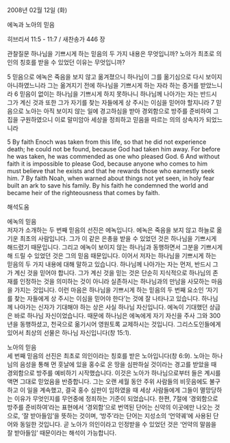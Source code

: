 2008년 02월 12일 (화)

에녹과 노아의 믿음



히브리서 11:5 - 11:7 / 새찬송가 446 장


관찰질문
하나님을 기쁘시게 하는 믿음의 두 가지 내용은 무엇입니까? 
노아가 최초로 의인의 칭호를 받을 수 있었던 이유는 무엇입니까? 

5 믿음으로 에녹은 죽음을 보지 않고 옮겨졌으니 하나님이 그를 옮기심으로 다시 보이지 아니하였느니라 그는 옮겨지기 전에 하나님을 기쁘시게 하는 자라 하는 증거를 받았느니라 6 믿음이 없이는 하나님을 기쁘시게 하지 못하나니 하나님께 나아가는 자는 반드시 그가 계신 것과 또한 그가 자기를 찾는 자들에게 상 주시는 이심을 믿어야 할지니라 7 믿음으로 노아는 아직 보이지 않는 일에 경고하심을 받아 경외함으로 방주를 준비하여 그 집을 구원하였으니 이로 말미암아 세상을 정죄하고 믿음을 따르는 의의 상속자가 되었느니라  

5 By faith Enoch was taken from this life, so that he did not experience death; he could not be found, because God had taken him away. For before he was taken, he was commended as one who pleased God. 6 And without faith it is impossible to please God, because anyone who comes to him must believe that he exists and that he rewards those who earnestly seek him. 7 By faith Noah, when warned about things not yet seen, in holy fear built an ark to save his family. By his faith he condemned the world and became heir of the righteousness that comes by faith.

해석도움





에녹의 믿음  
저자가 소개하는 두 번째 믿음의 선진은 에녹입니다. 에녹은 죽음을 보지 않고 하늘로 옮기운 최초의 사람입니다. 그가 이 같은 은총을 받을 수 있었던 것은 하나님을 기쁘시게 해드렸기 때문입니다. 그리고 에녹이 보이지 않는 하나님과 동행하면서 그분을 기쁘시게 해 드릴 수 있었던 것은 그의 믿음 때문입니다. 이어서 저자는 하나님을 기쁘시게 하는 믿음의 두 가지 내용에 대해 말하고 있습니다. 하나님께 나아가는 자는 먼저, 반드시 그가 계신 것을 믿어야 합니다. 그가 계신 것을 믿는 것은 단순히 지식적으로 하나님의 존재를 인정하는 것을 의미하는 것이 아니라 실존하시는 하나님과의 만남을 사모하는 마음을 가지는 것입니다. 이런 마음은 하나님을 기쁘시게 하는 믿음의 두 번째 요소인 ‘자기를 찾는 자들에게 상 주시는 이심을 믿어야 한다’는 것에 잘 나타나고 있습니다. 하나님께 나아가는 신자가 기대해야 하는 상은 사실 하나님 자신입니다. 에녹이 기대했던 상급은 바로 하나님 자신이었습니다. 때문에 하나님은 에녹에게 자기 자신을 주사 그와 300년을 동행하셨고, 천국으로 옮기시어 영원토록 교제하시는 것입니다. 그리스도인들에게 있어서 최상의 선물은 하나님 자신입니다(창 15:1).     

노아의 믿음  
세 번째 믿음의 선진은 최초로 의인이라는 칭호를 받은 노아입니다(창 6:9). 노아는 하나님의 음성을 통해 먼 훗날에 있을 홍수로 온 땅을 심판하실 것이라는 경고를 받았을 때 경외함으로 방주를 예비하기 시작했습니다. 이것은 노아가 하나님으로부터 들은 계시를 액면 그대로 믿었음을 반증합니다. 그는 오랜 세월 동안 주위 사람들의 비웃음에도 불구하고 이 일을 계속했고, 결국 홍수 심판이 임하였을 때 세상 사람들에게 그들이 멸망당하는 이유가 무엇인지를 무언중에 정죄하는 기준이 되었습니다. 한편, 7절에 ‘경외함으로 방주를 준비하여’라는 표현에서 ‘경외함’으로 번역된 단어는 신약의 이곳에만 나오는 것으로, ‘잘 받아들임’을 뜻하는 것이며, ‘방주’라는 단어는 지성소의 ‘언약궤’에 사용된 단어와 동일한 것입니다. 곧 노아가 의인이라고 인정받을 수 있었던 것은 ‘언약의 말씀을 잘 받아들임’ 때문이라는 해석이 가능합니다.